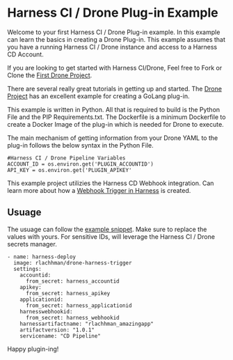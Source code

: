 # Harness CI / Drone Plug-in Example

Welcome to your first Harness CI / Drone Plug-in example. In this example
can learn the basics in creating a Drone Plug-in. This example assumes
that you have a running Harness CI / Drone instance and access to a 
Harness CD Account. 

If you are looking to get started with Harness CI/Drone, Feel free
to Fork or Clone the [First Drone Project](https://github.com/ravilach/firstdrone).

There are several really great tutorials in getting up and started. The
[Drone Project](https://docs.drone.io/plugins/golang/) has an excellent example
for creating a GoLang plug-in.

This example is written in Python. All that is required to build is the Python File
and the PIP Requirements.txt. The Dockerfile is a minimum Dockerfile to create a
Docker Image of the plug-in which is needed for Drone to execute. 

The main mechanism of getting information from your Drone YAML to the plug-in
follows the below syntax in the Python File. 

```
#Harness CI / Drone Pipeline Variables
ACCOUNT_ID = os.environ.get('PLUGIN_ACCOUNTID')
API_KEY = os.environ.get('PLUGIN_APIKEY'
```

This example project utilizies the Harness CD Webhook integration. Can learn more about
how a [Webhook Trigger in Harness](https://docs.harness.io/article/xerirloz9a-add-a-trigger-2#payload_and_event_type_matrix)
is created. 

## Usuage
The usuage can follow the [example snippet](https://github.com/ravilach/drone-harness-trigger/blob/master/plug-in-snippet.yaml). Make sure to replace the values with yours. For sensitive
IDs, will leverage the Harness CI / Drone secrets manager. 

```
- name: harness-deploy
  image: rlachhman/drone-harness-trigger
  settings:  
    accountid:
      from_secret: harness_accountid
    apikey: 
      from_secret: harness_apikey
    applicationid: 
      from_secret: harness_applicationid
    harnesswebhookid: 
      from_secret: harness_webhookid
    harnessartifactname: "rlachhman_amazingapp"
    artifactversion: "1.0.1"
    servicename: "CD Pipeline"
```

Happy plugin-ing!
